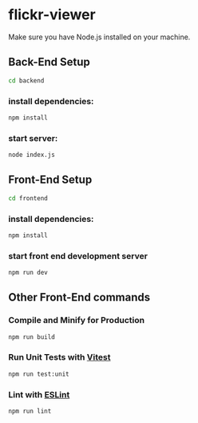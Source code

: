 # flickr-viewer
Make sure you have Node.js installed on your machine.
## Back-End Setup
```sh
cd backend
```
### install dependencies:
```sh
npm install
```

### start server:

```sh
node index.js
```
## Front-End Setup

```sh
cd frontend
```
### install dependencies:
```sh
npm install
```
### start front end development server

```sh
npm run dev
```

## Other Front-End commands


### Compile and Minify for Production

```sh
npm run build
```

### Run Unit Tests with [Vitest](https://vitest.dev/)

```sh
npm run test:unit
```

### Lint with [ESLint](https://eslint.org/)

```sh
npm run lint
```
